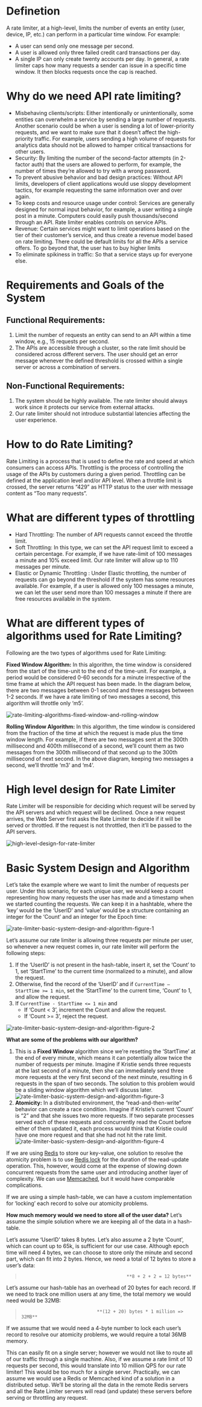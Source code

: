 # Definetion
A rate
limiter, at a high-level, limits the number of events an entity (user, device, IP,
etc.) can perform in a particular time window. For example:
- A user can send only one message per second.
- A user is allowed only three failed credit card transactions per day.
- A single IP can only create twenty accounts per day.
In general, a rate limiter caps how many requests a sender can issue in a specific
time window. It then blocks requests once the cap is reached.

# Why do we need API rate limiting?
- Misbehaving clients/scripts: Either intentionally or unintentionally,
some entities can overwhelm a service by sending a large number of
requests. Another scenario could be when a user is sending a lot of
lower-priority requests, and we want to make sure that it doesn’t affect the
high-priority traffic. For example, users sending a high volume of requests
for analytics data should not be allowed to hamper critical transactions for
other users.
- Security: By limiting the number of the second-factor attempts (in 2-factor
auth) that the users are allowed to perform, for example, the number of
times they’re allowed to try with a wrong password.
- To prevent abusive behavior and bad design practices: Without API
limits, developers of client applications would use sloppy development
tactics, for example requesting the same information over and over again.
- To keep costs and resource usage under control: Services are generally
designed for normal input behavior, for example, a user writing a single
post in a minute. Computers could easily push thousands/second through
an API. Rate limiter enables controls on service APIs.
- Revenue: Certain services might want to limit operations based on the tier
of their customer’s service, and thus create a revenue model based on rate
limiting. There could be default limits for all the APIs a service offers. To go
beyond that, the user has to buy higher limits
- To eliminate spikiness in traffic: So that a service stays up for everyone
else.

# Requirements and Goals of the System
## Functional Requirements:
1. Limit the number of requests an entity can send to an API within a time
window, e.g., 15 requests per second.
2. The APIs are accessible through a cluster, so the rate limit should be
considered across different servers. The user should get an error message
whenever the defined threshold is crossed within a single server or across a
combination of servers.
## Non-Functional Requirements:
1. The system should be highly available. The rate limiter should always work
since it protects our service from external attacks.
2. Our rate limiter should not introduce substantial latencies affecting the
user experience.

# How to do Rate Limiting?
Rate Limiting is a process that is used to define the rate and speed at which
consumers can access APIs. Throttling is the process of controlling the usage of
the APIs by customers during a given period. Throttling can be defined at the
application level and/or API level. When a throttle limit is crossed, the server
returns “429” as HTTP status to the user with message content as “Too many
requests”.

# What are different types of throttling
- Hard Throttling: The number of API requests cannot exceed the throttle limit.
- Soft Throttling: In this type, we can set the API request limit to exceed a certain
percentage. For example, if we have rate-limit of 100 messages a minute and 10%
exceed limit. Our rate limiter will allow up to 110 messages per minute.
- Elastic or Dynamic Throttling : Under Elastic throttling, the number of requests
can go beyond the threshold if the system has some resources available. For
example, if a user is allowed only 100 messages a minute, we can let the user send
more than 100 messages a minute if there are free resources available in the
system.

# What are different types of algorithms used for Rate Limiting?
Following are the two types of algorithms used for Rate Limiting:

**Fixed Window Algorithm:** In this algorithm, the time window is considered from the start of the time-unit to 
the end of the time-unit. For example, a period would be considered 0-60 seconds for a minute irrespective of 
the time frame at which the API request has been made. In the diagram below, there are two messages 
between 0-1 second and three messages between 1-2 seconds. If we have a rate limiting of two messages a 
second, this algorithm will throttle only ‘m5’.

![rate-limiting-algorithms-fixed-window-and-rolling-window](https://github.com/sm2774us/System_Design/raw/0a6e1afd89ed07f4a4566dc6da48afb39ccfe225/009_Designing_an_API_Rate_Limiter/assets/rate-limiting-algorithms-fixed-window-and-rolling-window.PNG)

**Rolling Window Algorithm:** In this algorithm, the time window is considered from the fraction of the time at 
which the request is made plus the time window length. For example, if there are two messages sent at the 
300th millisecond and 400th millisecond of a second, we’ll count them as two messages from the 
300th millisecond of that second up to the 300th millisecond of next second. In the above diagram, keeping 
two messages a second, we’ll throttle ‘m3’ and ‘m4’.

# High level design for Rate Limiter

Rate Limiter will be responsible for deciding which request will be served by the API servers and which 
request will be declined. Once a new request arrives, the Web Server first asks the Rate Limiter to decide if it 
will be served or throttled. If the request is not throttled, then it’ll be passed to the API servers.

![high-level-design-for-rate-limiter](https://github.com/sm2774us/System_Design/raw/0a6e1afd89ed07f4a4566dc6da48afb39ccfe225/009_Designing_an_API_Rate_Limiter/assets/high-level-design-for-rate-limiter.PNG)

# Basic System Design and Algorithm  

Let’s take the example where we want to limit the number of requests per user. Under this scenario, for each 
unique user, we would keep a count representing how many requests the user has made and a timestamp 
when we started counting the requests. We can keep it in a hashtable, where the ‘key’ would be the ‘UserID’ 
and ‘value’ would be a structure containing an integer for the ‘Count’ and an integer for the Epoch time:

![rate-limiter-basic-system-design-and-algorithm-figure-1](https://github.com/sm2774us/System_Design/raw/0a6e1afd89ed07f4a4566dc6da48afb39ccfe225/009_Designing_an_API_Rate_Limiter/assets/rate-limiter-basic-system-design-and-algorithm-figure-1.PNG)

Let’s assume our rate limiter is allowing three requests per minute per user, so whenever a new request 
comes in, our rate limiter will perform the following steps:

1.  If the ‘UserID’ is not present in the hash-table, insert it, set the ‘Count’ to 1, set ‘StartTime’ to the current time (normalized to a minute), and allow the request.
1.  Otherwise, find the record of the ‘UserID’ and if `CurrentTime – StartTime >= 1 min`, set the ‘StartTime’ to the current time, ‘Count’ to 1, and allow the request.
1.  If `CurrentTime - StartTime <= 1 min` and
    - If ‘Count < 3’, increment the Count and allow the request.
    - If ‘Count >= 3’, reject the request.

![rate-limiter-basic-system-design-and-algorithm-figure-2](https://github.com/sm2774us/System_Design/raw/0a6e1afd89ed07f4a4566dc6da48afb39ccfe225/009_Designing_an_API_Rate_Limiter/assets/rate-limiter-basic-system-design-and-algorithm-figure-2.PNG)

**What are some of the problems with our algorithm?**

1.  This is a **Fixed Window** algorithm since we’re resetting the ‘StartTime’ at the end of every minute, which 
    means it can potentially allow twice the number of requests per minute. Imagine if Kristie sends three 
    requests at the last second of a minute, then she can immediately send three more requests at the very 
    first second of the next minute, resulting in 6 requests in the span of two seconds. The solution to this 
    problem would be a sliding window algorithm which we’ll discuss later.
![rate-limiter-basic-system-design-and-algorithm-figure-3](https://github.com/sm2774us/System_Design/raw/0a6e1afd89ed07f4a4566dc6da48afb39ccfe225/009_Designing_an_API_Rate_Limiter/assets/rate-limiter-basic-system-design-and-algorithm-figure-3.PNG)
1.  **Atomicity:** In a distributed environment, the “read-and-then-write” behavior can create a race condition. 
    Imagine if Kristie’s current ‘Count’ is “2” and that she issues two more requests. If two separate processes 
    served each of these requests and concurrently read the Count before either of them updated it, each 
    process would think that Kristie could have one more request and that she had not hit the rate limit.
![rate-limiter-basic-system-design-and-algorithm-figure-4](https://github.com/sm2774us/System_Design/raw/0a6e1afd89ed07f4a4566dc6da48afb39ccfe225/009_Designing_an_API_Rate_Limiter/assets/rate-limiter-basic-system-design-and-algorithm-figure-4.PNG)

If we are using [Redis](https://en.wikipedia.org/wiki/Redis) to store our key-value, one solution to resolve the atomicity problem is to use [Redis lock](https://redis.io/topics/distlock) 
for the duration of the read-update operation. This, however, would come at the expense of slowing down 
concurrent requests from the same user and introducing another layer of complexity. We can use 
[Memcached](https://en.wikipedia.org/wiki/Memcached), but it would have comparable complications.

If we are using a simple hash-table, we can have a custom implementation for ‘locking’ each record to solve 
our atomicity problems.

**How much memory would we need to store all of the user data?** Let’s assume the simple solution where 
we are keeping all of the data in a hash-table.

Let’s assume ‘UserID’ takes 8 bytes. Let’s also assume a 2 byte ‘Count’, which can count up to 65k, is sufficient 
for our use case. Although epoch time will need 4 bytes, we can choose to store only the minute and second 
part, which can fit into 2 bytes. Hence, we need a total of 12 bytes to store a user’s data:

>                                            **8 + 2 + 2 = 12 bytes**

Let’s assume our hash-table has an overhead of 20 bytes for each record. If we need to track one million users 
at any time, the total memory we would need would be 32MB:

>                                 **(12 + 20) bytes * 1 million => 32MB**

If we assume that we would need a 4-byte number to lock each user’s record to resolve our atomicity 
problems, we would require a total 36MB memory.

This can easily fit on a single server; however we would not like to route all of our traffic through a single 
machine. Also, if we assume a rate limit of 10 requests per second, this would translate into 10 million QPS for 
our rate limiter! This would be too much for a single server. Practically, we can assume we would use a Redis 
or Memcached kind of a solution in a distributed setup. We’ll be storing all the data in the remote Redis 
servers and all the Rate Limiter servers will read (and update) these servers before serving or throttling any 
request.
